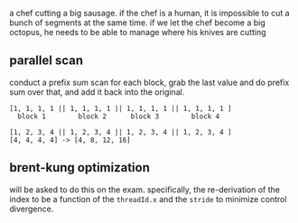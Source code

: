 a chef cutting a big sausage. if the chef is a human, it is impossible to cut a bunch of segments at the same time. if we let the chef become a big octopus, he needs to be able to manage where his knives are cutting

## parallel scan
conduct a prefix sum scan for each block, grab the last value and do prefix sum over that, and add it back into the original.

```
[1, 1, 1, 1 || 1, 1, 1, 1 || 1, 1, 1, 1 || 1, 1, 1, 1 ]
  block 1        block 2      block 3        block 4

[1, 2, 3, 4 || 1, 2, 3, 4 || 1, 2, 3, 4 || 1, 2, 3, 4 ]
[4, 4, 4, 4] -> [4, 8, 12, 16]

```

## brent-kung optimization
will be asked to do this on the exam. specifically, the re-derivation of the index to be a function of the `threadId.x` and the `stride` to minimize control divergence.

